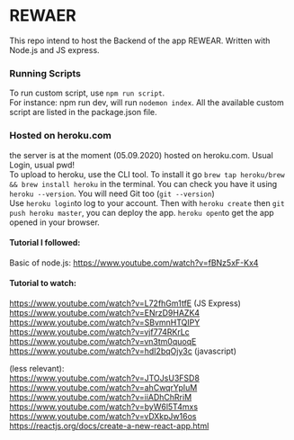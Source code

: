 # REWAER
This repo intend to host the Backend of the app REWEAR. Written with Node.js and JS express. 


### Running Scripts
To run custom script, use `npm run script`. </br>
For instance: npm run dev, will run `nodemon index`. All the available custom script are listed in the package.json file. 


### Hosted on heroku.com
the server is at the moment (05.09.2020) hosted on heroku.com. Usual Login, usual pwd!</br>
To upload to heroku, use the CLI tool. To install it go `brew tap heroku/brew && brew install heroku` in the terminal. You can check you have it using `heroku --version`. You will need Git too (`git --version`)</br>
Use `heroku login`to log to your account. Then with `heroku create` then `git push heroku master`, you can deploy the app. `heroku open`to get the app opened in your browser. 


#### Tutorial I followed: 
Basic of node.js: https://www.youtube.com/watch?v=fBNz5xF-Kx4

#### Tutorial to watch: 
https://www.youtube.com/watch?v=L72fhGm1tfE (JS Express) </br>
https://www.youtube.com/watch?v=ENrzD9HAZK4 </br>
https://www.youtube.com/watch?v=SBvmnHTQIPY </br>
https://www.youtube.com/watch?v=vjf774RKrLc </br>
https://www.youtube.com/watch?v=vn3tm0quoqE </br>
https://www.youtube.com/watch?v=hdI2bqOjy3c (javascript)</br>

(less relevant): </br>
https://www.youtube.com/watch?v=JTOJsU3FSD8 </br>
https://www.youtube.com/watch?v=ahCwqrYpIuM </br>
https://www.youtube.com/watch?v=iiADhChRriM </br>
https://www.youtube.com/watch?v=byW6l5T4mxs </br>
https://www.youtube.com/watch?v=vDXkpJw16os </br>
https://reactjs.org/docs/create-a-new-react-app.html </br>